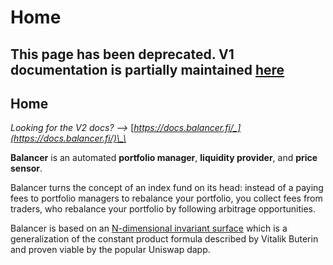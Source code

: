 # Home

## This page has been deprecated. V1 documentation is partially maintained [here](https://docs.balancer.fi/v/v1/index)

## Home

_Looking for the V2 docs? --&gt;_ [_https://docs.balancer.fi/_](https://docs.balancer.fi/)\_\_

**Balancer** is an automated **portfolio manager**, **liquidity provider**, and **price sensor**.

Balancer turns the concept of an index fund on its head: instead of a paying fees to portfolio managers to rebalance your portfolio, you collect fees from traders, who rebalance your portfolio by following arbitrage opportunities.

Balancer is based on an [N-dimensional invariant surface](https://balancer.finance/whitepaper/) which is a generalization of the constant product formula described by Vitalik Buterin and proven viable by the popular Uniswap dapp.

